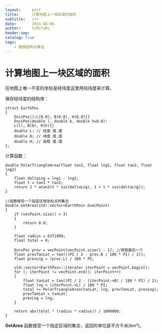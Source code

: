 ```yaml
---
layout:     post
title:      计算地图上一块区域的面积
subtitle:   c++
date:       2024-08-06
author:     YiMiTuMi
header-img: 
catalog: true
tags:
    - 数据结构与算法
---
```


# 计算地图上一块区域的面积

在地图上唯一不变的坐标是经纬度这里用经纬度来计算。

保存经纬度的结构体：

	struct EarthPos
	{
	    EncsPos():L(0.0), B(0.0), H(0.0){}
	    EncsPos(double l, double b, double h=0.0):
	    L(l), B(b), H(h){}
	    double L; // 经度 度.度
	    double B; // 纬度 度.度
	    double H; // 高程 度.度
	};

计算函数：

	double PolarTriangleArea(float tan1, float lng1, float tan2, float lng2)
	{
	    float deltaLng = lng1 - lng2;
	    float t = tan1 * tan2;
	    return 2 * atan2(t * sin(deltaLng), 1 + t * cos(deltaLng));
	}
	
	//函数接受一个指定区域坐标点的集合
	double GetArea(std::vector<EarthPos> &vecPoint)
	{   
	    if (vecPoint.size() < 3)
	    {
	        return 0.0;
	    }
	
	    float radius = 6371009;
	    float total = 0;
	
	    EncsPos prev = vecPoint[vecPoint.size() - 1]; //获取最后一个
	    float prevTanLat = tan(((PI / 2 - prev.B / 180 * PI) / 2));
	    float prevLng = (prev.L) / 180 * PI;
	
	    std::vector<EarthPos>::iterator iterPoint = vecPoint.begin();
	    for (; iterPoint != vecPoint.end(); iterPoint++)
	    {
	        float tanLat = tan((PI / 2 - (iterPoint->B) / 180 * PI) / 2);
	        float lng = (iterPoint->L) / 180 * PI;
	        total += PolarTriangleArea(tanLat, lng, prevTanLat, prevLng);
	        prevTanLat = tanLat;
	        prevLng = lng;
	    }
	
	    return abs(total * (radius * radius)) / 1000000;
	}


**GetArea** 函数接受一个指定区域的集合，返回的单位是平方千米(km²)。
